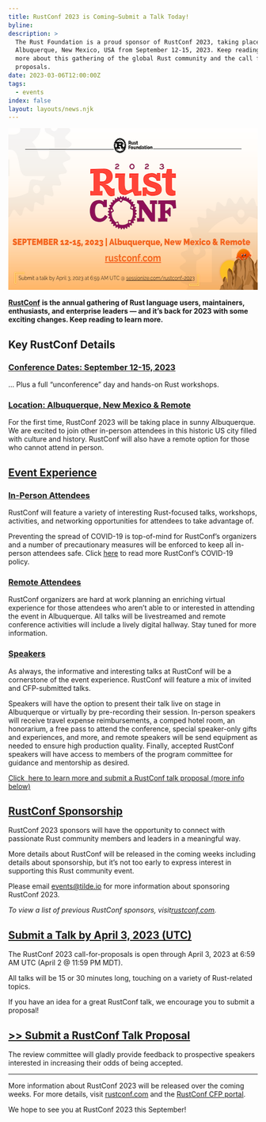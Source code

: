 ```yaml
---
title: RustConf 2023 is Coming—Submit a Talk Today!
byline:
description: >
  The Rust Foundation is a proud sponsor of RustConf 2023, taking place in
  Albuquerque, New Mexico, USA from September 12-15, 2023. Keep reading to learn
  more about this gathering of the global Rust community and the call for talk
  proposals.
date: 2023-03-06T12:00:00Z
tags:
  - events
index: false
layout: layouts/news.njk
---
```

<img src="/img/news/rustconf-blog-1/rustconf-blog-copy.png" width="580" height="326" alt="[Heading 1] Rust Foundation [Heading 2] RustConf 2023 [Sub-heading 1] SEPTEMBER 12-15, 2023 | Albequerque, New Mexico &amp; Remote rustconf.com [Sub-heading 2] Submit a talk by April 3, 2023 at 6:59 AM UTC @ sessionize.com/rustconf-2023. An image of Ferris the crab on top of a desert mountain with a rising sun behind it appears in the lower righthand corner." title="RustConf 2023" />

[**<u>RustConf</u>**](https://rustconf.com/about#code-of-conduct) **is the annual gathering of Rust language users, maintainers, enthusiasts, and enterprise leaders — and it’s back for 2023 with some exciting changes. Keep reading to learn more.&nbsp;**

## **Key RustConf Details**

### <u>Conference Dates: September 12-15, 2023</u>

… Plus a full “unconference” day and hands-on Rust workshops.&nbsp;&nbsp;

### <u>Location: Albuquerque, New Mexico &amp; Remote</u>

For the first time, RustConf 2023 will be taking place in sunny Albuquerque. We are excited to join other in-person attendees in this historic US city filled with culture and history. RustConf will also have a remote option for those who cannot attend in person.&nbsp;

## **<u>Event Experience</u>**

### <u>In-Person Attendees</u>

RustConf will feature a variety of interesting Rust-focused talks, workshops, activities, and networking opportunities for attendees to take advantage of.&nbsp;

Preventing the spread of COVID-19 is top-of-mind for RustConf’s organizers and a number of precautionary measures will be enforced to keep all in-person attendees safe. Click&nbsp;[<u>here</u>](https://rustconf.com/about#code-of-conduct) to read more RustConf’s COVID-19 policy.&nbsp;&nbsp;

### <u>Remote Attendees</u>

RustConf organizers are hard at work planning an enriching virtual experience for those attendees who aren’t able to or interested in attending the event in Albuquerque. All talks will be livestreamed and remote conference activities will include a lively digital hallway. Stay tuned for more information.

### <u>Speakers</u>

As always, the informative and interesting talks at RustConf will be a cornerstone of the event experience. RustConf will feature a mix of invited and CFP-submitted talks.&nbsp;

Speakers will have the option to present their talk live on stage in Albuquerque or virtually by pre-recording their session. In-person speakers will receive travel expense reimbursements, a comped hotel room, an honorarium, a free pass to attend the conference, special speaker-only gifts and experiences, and more, and remote speakers will be send equipment as needed to ensure high production quality. Finally, accepted RustConf speakers will have access to members of the program committee for guidance and mentorship as desired.

<u>Click &nbsp;<a href="https://sessionize.com/rustconf-2023">here</a> to learn more and submit a RustConf talk proposal (more info below)</u>

## **<u>RustConf Sponsorship</u>**

RustConf 2023 sponsors will have the opportunity to connect with passionate Rust community members and leaders in a meaningful way.

More details about RustConf will be released in the coming weeks including details about sponsorship, but it’s not too early to express interest in supporting this Rust community event.&nbsp;

Please email [<u>events@tilde.io</u>](mailto:events@tilde.io) for more information about sponsoring RustConf 2023.&nbsp;

*To view a list of previous RustConf sponsors, visit*[*<u>rustconf.com</u>*](https://rustconf.com/)*.*

## **<u>Submit a Talk by April 3, 2023 (UTC)</u>**

The RustConf 2023 call-for-proposals is open through April 3, 2023 at 6:59 AM UTC (April 2 @ 11:59 PM MDT).&nbsp;&nbsp;

All talks will be 15 or 30 minutes long, touching on a variety of Rust-related topics.&nbsp;

If you have an idea for a great RustConf talk, we encourage you to submit a proposal!&nbsp;

## [<u>&gt;&gt; Submit a RustConf Talk Proposal</u>](https://sessionize.com/rustconf-2023)

The review committee will gladly provide feedback to prospective speakers interested in increasing their odds of being accepted.&nbsp;

---

More information about RustConf 2023 will be released over the coming weeks. For more details, visit [<u>rustconf.com</u>](https://rustconf.com/) and the [<u>RustConf CFP portal</u>](https://sessionize.com/rustconf-2023).&nbsp;

We hope to see you at RustConf 2023 this September!